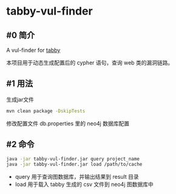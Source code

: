 # tabby-vul-finder

## #0 简介
A vul-finder for [tabby](https://github.com/wh1t3p1g/tabby)

本项目用于动态生成配置后的 cypher 语句，查询 web 类的漏洞链路。

## #1 用法

生成jar文件
```bash
mvn clean package -DskipTests
```
修改配置文件 db.properties 里的 neo4j 数据库配置

## #2 命令

```bash
java -jar tabby-vul-finder.jar query project_name
java -jar tabby-vul-finder.jar load /path/to/cache
```

- query 用于查询图数据库，并输出结果到 result 目录
- load  用于载入 tabby 生成的 csv 文件到 neo4j 图数据库中